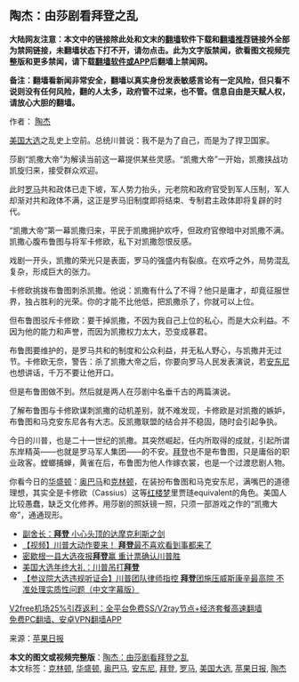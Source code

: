  <h2>陶杰：由莎剧看拜登之乱</h2> <p class="notice"><b>大陆网友注意：本文中的链接除此处和文末的<a href="https://github.com/bannedbook/fanqiang" >翻墙</a>软件下载和<a href="https://github.com/killgcd/justmysocks/blob/master/README.md">翻墙推荐</a>链接外全部为禁网链接，未翻墙状态下打不开，请勿点击。此为文字版禁闻，欲看图文视频完整版和更多禁闻，请下载<a href="https://github.com/bannedbook/fanqiang">翻墙软件或APP</a>后翻墙上禁闻网。</p><p>备注：翻墙看新闻非常安全，翻墙以真实身份发表敏感言论有一定风险，但只看不说则没有任何风险，翻的人太多，政府管不过来，也不管。信息自由是天赋人权，请放心大胆的翻墙。</b></p>  <div class="entry"> <p>作者： <a href="https://www.bannedbook.org/bnews/tag/%e9%99%b6%e6%9d%b0/" class="st_tag internal_tag" rel="tag" title="标签 陶杰 下的日志">陶杰</a></p> <p id="conimg"><a href="https://www.bannedbook.org/bnews/tag/%e7%be%8e%e5%9b%bd%e5%a4%a7%e9%80%89/" class="st_tag internal_tag" rel="tag" title="标签 美国大选 下的日志">美国大选</a>之乱史上空前。总统川普说：我不是为了自己，而是为了捍卫国家。</p> <p>莎剧“凯撒大帝”为解读当前这一幕提供某些灵感。“凯撒大帝”一开始，凯撒挟战功凯旋归来，接受群众欢迎。</p> <p>此时<a href="https://www.bannedbook.org/bnews/tag/%e7%bd%97%e9%a9%ac/" class="st_tag internal_tag" rel="tag" title="标签 罗马 下的日志">罗马</a>共和政体已走下坡，军人势力抬头，元老院和政府官受到军人压制，军人却渐对共和政体不满，这正是罗马旧制度即将结束、专制君主政体即将复辟的时代。</p>  <p>“凯撒大帝”第一幕凯撒归来，平民于凯撒拥护欢呼，但政府官僚暗中对凯撒不满。凯撒心腹布鲁图与将军卡修欧，私下对凯撒怨恨反感。</p> <p>戏剧一开头，凯撒的荣光只是表面，罗马的强盛内有裂痕。在欢呼之外，局势混乱复杂，形成巨大的张力。</p> <p>卡修欧挑拨布鲁图刺杀凯撒。他说：凯撒有什么了不得？他只是庸才，却竟征服世界，独占胜利的光荣。你的才能不比他低，把凯撒杀了，你就可以上位。</p> <p>但布鲁图驳斥卡修欧：要干掉凯撒，不因为我自己上位的私心，而是大众利益。不因为他的能力和声誉，而因为凯撒权力太大，恐变成暴君。</p>  <p>布鲁图要维护的，是罗马共和的制度和公众利益，并无私人野心，与凯撒并无过节。卡修欧无奈，警告：杀了凯撒大帝之后，你要向罗马人民发表演说，若<a href="https://www.bannedbook.org/bnews/tag/%E5%AE%89%E4%B8%9C%E5%B0%BC/" class="st_tag internal_tag" rel="tag" title="标签 安东尼 下的日志">安东尼</a>也想讲话，千万不要让他开口。</p> <p>但是布鲁图做不到。然后就是两人在莎剧中名垂千古的两篇演说。</p> <p>了解布鲁图与卡修欧谋刺凯撒的动机差别，就不难发现，卡修欧是对凯撒的嫉妒，布鲁图和马克安东尼各有大志。反凯撒联盟的结合并不稳固，随时会引起争执。</p> <p>今日的川普，也是二十一世纪的凯撒。其突然崛起，任内所取得的成就，引起所谓东岸精英——也就是罗马军人集团——的不安。<a href="https://www.bannedbook.org/bnews/tag/%e6%8b%9c%e7%99%bb/" class="st_tag internal_tag" rel="tag" title="标签 拜登 下的日志">拜登</a>也不是布鲁图，只是庸俗的职业政客。螳螂捕蝉，黄雀在后，布鲁图为他人作嫁衣裳，也是一个过渡悲剧人物。</p>  <p>你看今日的<a href="https://www.bannedbook.org/bnews/tag/%e5%8d%8e%e7%9b%9b%e9%a1%bf/" class="st_tag internal_tag" rel="tag" title="标签 华盛顿 下的日志">华盛顿</a>：<a href="https://www.bannedbook.org/bnews/tag/%e5%a5%a5%e5%b7%b4%e9%a9%ac/" class="st_tag internal_tag" rel="tag" title="标签 奥巴马 下的日志">奥巴马</a>和<a href="https://www.bannedbook.org/bnews/tag/%e5%85%8b%e6%9e%97%e9%a1%bf/" class="st_tag internal_tag" rel="tag" title="标签 克林顿 下的日志">克林顿</a>，在装扮布鲁图和马克安东尼，满嘴巴的道德理想，其实全是卡修欧（Cassius）这等<span class='wp_keywordlink'><a href="https://www.bannedbook.org/forum3/topic58.html" title="红楼梦-谁解其中意" target="_blank">红楼梦</a></span>里贾琏equivalent的角色。美国人比较愚蠢，缺乏文化修养。用莎剧的照妖镜一照，只须一部游戏之作的“凯撒大帝”，通通现形。</p> <ul class='op-related-articles' title='相关阅读'> <li><a href='https://www.bannedbook.org/bnews/comments/20201220/1451480.html' target='_blank'>副舍长：<b>拜登</b> 小心头顶的达摩克利斯之剑</a></li> <li><a href='https://www.bannedbook.org/bnews/comments/20201220/1451474.html' target='_blank'>【视频】川普大动作要来！ <b>拜登</b>最不喜欢看到事都来了</a></li> <li><a href='https://www.bannedbook.org/bnews/comments/20201220/1451473.html' target='_blank'>密歇根一县大选夜报<b>拜登</b>赢 重计票确认川普胜</a></li> <li><a href='https://www.bannedbook.org/bnews/cbnews/20201220/1451420.html' target='_blank'>美国大选年终大礼：川普吊打<b>拜登</b></a></li> <li><a href='https://www.bannedbook.org/bnews/bannedvideo/20201220/1451334.html' target='_blank'>【参议院大选违规听证会】川普团队律师指控 <b>拜登</b>团施压威斯康辛最高院 不准处理实质性问题（中文字幕版）</a></li> </ul> <p class="texttj"> <a href="https://github.com/bannedbook/fanqiang/wiki/V2ray%E6%9C%BA%E5%9C%BA" target="_blank">V2free机场25%引荐返利：全平台免费SS/V2ray节点+经济套餐高速翻墙</a><br/> <a href="https://github.com/bannedbook/fanqiang/wiki/%E7%A6%81%E9%97%BB%E7%BD%91%E5%AE%89%E5%8D%93%E7%BF%BB%E5%A2%99%E6%96%B0%E9%97%BBAPP" target="_blank">免费PC翻墙、安卓VPN翻墙APP</a></p><p> 来源：<a href="https://www.bannedbook.org/bnews/tag/%e8%8b%b9%e6%9e%9c%e6%97%a5%e6%8a%a5/" class="st_tag internal_tag" rel="tag" title="标签 苹果日报 下的日志">苹果日报</a> </p><a name='sharetosocial'></a>       <div><b>本文的图文或视频完整版</b>：<a href='https://www.bannedbook.org/bnews/comments/20201220/1451514.html'>陶杰：由莎剧看拜登之乱</a></div>  </div><!--END ENTRY--> <div class="postfooter"> <div>本文标签：<a href="https://www.bannedbook.org/bnews/tag/%e5%85%8b%e6%9e%97%e9%a1%bf/" rel="tag">克林顿</a>, <a href="https://www.bannedbook.org/bnews/tag/%e5%8d%8e%e7%9b%9b%e9%a1%bf/" rel="tag">华盛顿</a>, <a href="https://www.bannedbook.org/bnews/tag/%e5%a5%a5%e5%b7%b4%e9%a9%ac/" rel="tag">奥巴马</a>, <a href="https://www.bannedbook.org/bnews/tag/%E5%AE%89%E4%B8%9C%E5%B0%BC/" rel="tag">安东尼</a>, <a href="https://www.bannedbook.org/bnews/tag/%e6%8b%9c%e7%99%bb/" rel="tag">拜登</a>, <a href="https://www.bannedbook.org/bnews/tag/%e7%bd%97%e9%a9%ac/" rel="tag">罗马</a>, <a href="https://www.bannedbook.org/bnews/tag/%e7%be%8e%e5%9b%bd%e5%a4%a7%e9%80%89/" rel="tag">美国大选</a>, <a href="https://www.bannedbook.org/bnews/tag/%e8%8b%b9%e6%9e%9c%e6%97%a5%e6%8a%a5/" rel="tag">苹果日报</a>, <a href="https://www.bannedbook.org/bnews/tag/%e9%99%b6%e6%9d%b0/" rel="tag">陶杰</a></div>  </div><!--END POSTFOOTER--> 